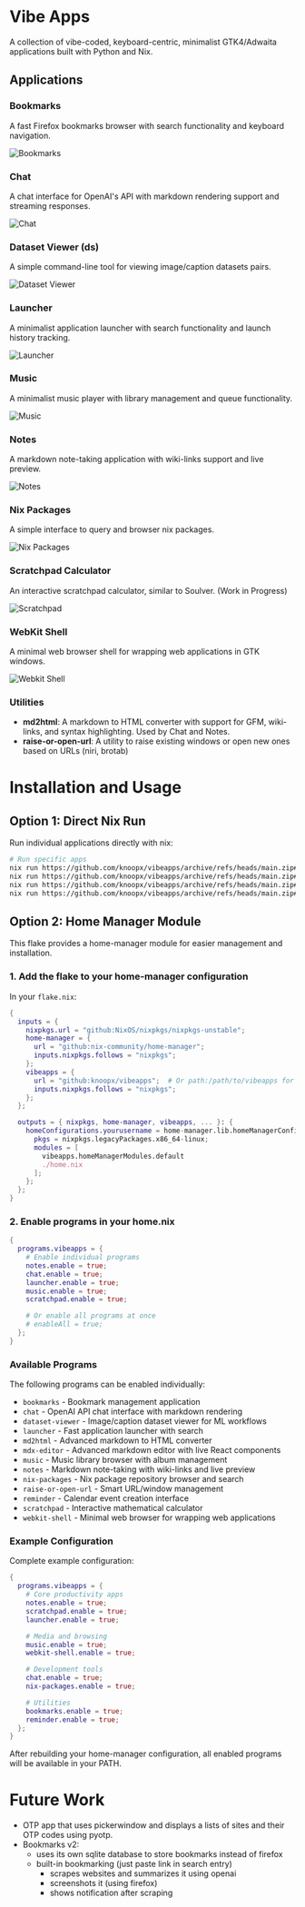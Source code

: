 # Vibe Apps

A collection of vibe-coded, keyboard-centric, minimalist GTK4/Adwaita applications built with Python and Nix.

## Applications

### Bookmarks

A fast Firefox bookmarks browser with search functionality and keyboard navigation.

![Bookmarks](bookmarks/screenshot.png)

### Chat

A chat interface for OpenAI's API with markdown rendering support and streaming responses.

![Chat](chat/screenshot.png)

### Dataset Viewer (ds)

A simple command-line tool for viewing image/caption datasets pairs.

![Dataset Viewer](dataset-viewer/screenshot.png)

### Launcher

A minimalist application launcher with search functionality and launch history tracking.

![Launcher](launcher/screenshot.png)

### Music

A minimalist music player with library management and queue functionality.

![Music](music/screenshot.png)

### Notes

A markdown note-taking application with wiki-links support and live preview.

![Notes](notes/screenshot.png)

### Nix Packages

A simple interface to query and browser nix packages.

![Nix Packages](nix-packages/screenshot.png)

### Scratchpad Calculator

An interactive scratchpad calculator, similar to Soulver. (Work in Progress)

![Scratchpad](scratchpad/screenshot.png)

### WebKit Shell

A minimal web browser shell for wrapping web applications in GTK windows.

![Webkit Shell](webkit-shell/screenshot.png)

### Utilities

- **md2html**: A markdown to HTML converter with support for GFM, wiki-links, and syntax highlighting. Used by Chat and Notes.
- **raise-or-open-url**: A utility to raise existing windows or open new ones based on URLs (niri, brotab)

# Installation and Usage

## Option 1: Direct Nix Run

Run individual applications directly with nix:

```bash
# Run specific apps
nix run https://github.com/knoopx/vibeapps/archive/refs/heads/main.zip#bookmarks
nix run https://github.com/knoopx/vibeapps/archive/refs/heads/main.zip#notes
nix run https://github.com/knoopx/vibeapps/archive/refs/heads/main.zip#launcher
nix run https://github.com/knoopx/vibeapps/archive/refs/heads/main.zip#chat
```

## Option 2: Home Manager Module

This flake provides a home-manager module for easier management and installation.

### 1. Add the flake to your home-manager configuration

In your `flake.nix`:

```nix
{
  inputs = {
    nixpkgs.url = "github:NixOS/nixpkgs/nixpkgs-unstable";
    home-manager = {
      url = "github:nix-community/home-manager";
      inputs.nixpkgs.follows = "nixpkgs";
    };
    vibeapps = {
      url = "github:knoopx/vibeapps";  # Or path:/path/to/vibeapps for local
      inputs.nixpkgs.follows = "nixpkgs";
    };
  };

  outputs = { nixpkgs, home-manager, vibeapps, ... }: {
    homeConfigurations.yourusername = home-manager.lib.homeManagerConfiguration {
      pkgs = nixpkgs.legacyPackages.x86_64-linux;
      modules = [
        vibeapps.homeManagerModules.default
        ./home.nix
      ];
    };
  };
}
```

### 2. Enable programs in your home.nix

```nix
{
  programs.vibeapps = {
    # Enable individual programs
    notes.enable = true;
    chat.enable = true;
    launcher.enable = true;
    music.enable = true;
    scratchpad.enable = true;

    # Or enable all programs at once
    # enableAll = true;
  };
}
```

### Available Programs

The following programs can be enabled individually:

- `bookmarks` - Bookmark management application
- `chat` - OpenAI API chat interface with markdown rendering
- `dataset-viewer` - Image/caption dataset viewer for ML workflows
- `launcher` - Fast application launcher with search
- `md2html` - Advanced markdown to HTML converter
- `mdx-editor` - Advanced markdown editor with live React components
- `music` - Music library browser with album management
- `notes` - Markdown note-taking with wiki-links and live preview
- `nix-packages` - Nix package repository browser and search
- `raise-or-open-url` - Smart URL/window management
- `reminder` - Calendar event creation interface
- `scratchpad` - Interactive mathematical calculator
- `webkit-shell` - Minimal web browser for wrapping web applications

### Example Configuration

Complete example configuration:

```nix
{
  programs.vibeapps = {
    # Core productivity apps
    notes.enable = true;
    scratchpad.enable = true;
    launcher.enable = true;

    # Media and browsing
    music.enable = true;
    webkit-shell.enable = true;

    # Development tools
    chat.enable = true;
    nix-packages.enable = true;

    # Utilities
    bookmarks.enable = true;
    reminder.enable = true;
  };
}
```

After rebuilding your home-manager configuration, all enabled programs will be available in your PATH.


# Future Work

* OTP app that uses pickerwindow and displays a lists of sites and their OTP codes using pyotp.
* Bookmarks v2:
    * uses its own sqlite database to store bookmarks instead of firefox
    * built-in bookmarking (just paste link in search entry)
      * scrapes websites and summarizes it using openai
      * screenshots it (using firefox)
      * shows notification after scraping
